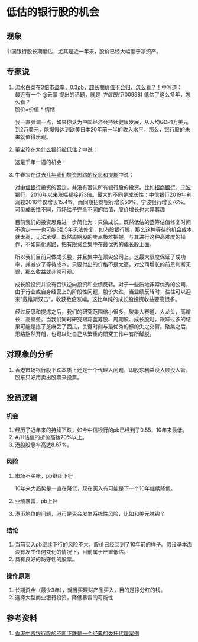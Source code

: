# 低估的银行股的机会
## 现象
中国银行股长期低估，尤其是近一年来，股价已经大幅低于净资产。

## 专家说

1. 流水白菜在[3倍市盈率，0.3pb，超长期价值不会归，怎么看？！](https://xueqiu.com/2340719306/159801107)中写道：  
   最近有一个 @云蒙  提出的话题，就是 $中信银行(00998)$  低估了这么多年，怎么看？  
   股价=价值 * 情绪

   我一直强调一点，如果你认为中国经济会持续健康发展，从人均GDP1万美元到2万美元，能慢慢达到欧美日本20年前一半的收入水平。那么，银行股的未来就值得乐观。

2. 董宝珍在[为什么银行被低估？](https://xueqiu.com/7694221981/159674448)中说：

   这是千年一遇的机会！

3. 牛春宝在[过去几年我们投资思路的反思和提炼](https://xueqiu.com/6372647010/159531205)中说：

   对[中信银行](https://xueqiu.com/S/SH601998?from=status_stock_match)投资的否定，并没有否认所有银行股的投资。比如[招商银行](https://xueqiu.com/S/SH600036?from=status_stock_match)、[宁波银行](https://xueqiu.com/S/SZ002142?from=status_stock_match)，2016年以来涨幅都接近3倍。最大的不同是成长性：中信银行2019年利润较2016年仅增长15.4%，而同期招商银行增长50%、宁波银行增长76%。可见成长性不同，市场给予完全不同的估值，股价增长也大异其趣

   目前我们的投资思路进一步简化为：只做成长。既然低估的蓝筹估值修复时间不确定——也可能3到5年无法修复，如港股银行股，那么这种等待的机会成本就太高，无法承受。既然周期股的卖点极难把握，与其进行这种高难度的操作，不如简化思路，把有限资金集中在最优秀的成长股上面。

     所以我们目前只做成长股，并且集中在顶尖公司上。这最大限度保证了成功率，并减少了等待成本。只要付出的价格不是太高，对公司增长的前景判断无误，那么收益就非常可观。

     成长股投资并没有否认逆向投资和业绩反转。对于一些质地非常优秀的公司，由于行业或自身经营上的阶段性问题，股价大跌，当业绩反转时，往往可以迎来"戴维斯双击"，收获数倍涨幅。这比单纯的成长股投资收益要高很多。

     经过反思和提炼之后，我们的研究范围缩小很多，聚集大赛道、大龙头，高增长、高壁垒。当我们同时研究跟踪蓝筹股、周期股、成长股时，跟踪过多的结果可能是拣了芝麻丢了西瓜，关键时刻与最优秀的标的失之交臂。聚集之后，思路豁然开朗，也可以让自己从繁重的研究工作中有所解脱。

## 对现象的分析

1. 香港市场银行股下跌本质上还是一个代理人问题，即股东利益没人顾没人管，股东只好用卖出股票来投票。

   [^1]: 见[香港中资银行股的不断下跌是一个经典的委托代理案例](https://xueqiu.com/9819712720/160536609)中的精彩分析

   

## 投资逻辑

### 机会

1. 经历了近年来的持续下跌，如今中信银行的pb已经到了0.55，10年来最低。
1. A/H估值的折价高达70%以上。
1. 港股股息率高达8.67%。

### 风险

1. 市场不买账，pb继续下行

   10年来大趋势是一直在降低，现在买入有可能是下一个10年继续降低。

2. 业绩暴雷，pb上升

3. 港币地位的问题，港币是否会发生系统性风险，比如和美元脱钩？

### 结论

1. 当前买入pb继续下行的风险不大，股价已经回到了10年前的样子。假设基本面没有发生任何变化的情况下，目前属于严重低估。
2. 具有良好的防守性的股票。

### 操作原则

1. 长期资金（最少3年），就当买理财产品买入，目的是挣分红的钱。
2. 选择大型商业银行投资，降低暴雷的可能性

## 参考资料

1. [香港中资银行股的不断下跌是一个经典的委托代理案例](https://xueqiu.com/9819712720/160536609)
